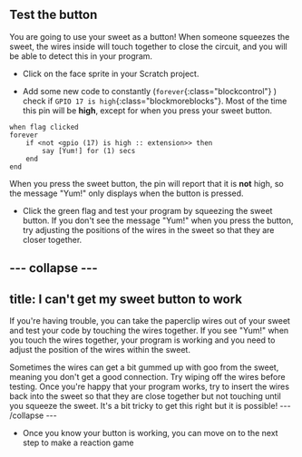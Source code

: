 ## Test the button

You are going to use your sweet as a button! When someone squeezes the sweet, the wires inside will touch together to close the circuit, and you will be able to detect this in your program.

+ Click on the face sprite in your Scratch project.

+ Add some new code to constantly (`forever`{:class="blockcontrol"} ) check if `GPIO 17 is high`{:class="blockmoreblocks"}. Most of the time this pin will be **high**, except for when you press your sweet button.

```blocks
when flag clicked
forever
    if <not <gpio (17) is high :: extension>> then
        say [Yum!] for (1) secs
    end
end
```

When you press the sweet button, the pin will report that it is **not** high, so the message "Yum!" only displays when the button is pressed.

+ Click the green flag and test your program by squeezing the sweet button. If you don't see the message "Yum!" when you press the button, try adjusting the positions of the wires in the sweet so that they are closer together.

--- collapse ---
---
title: I can't get my sweet button to work
---
If you're having trouble, you can take the paperclip wires out of your sweet and test your code by touching the wires together. If you see "Yum!" when you touch the wires together, your program is working and you need to adjust the position of the wires within the sweet.

Sometimes the wires can get a bit gummed up with goo from the sweet, meaning you don't get a good connection. Try wiping off the wires before testing. Once you're happy that your program works, try to insert the wires back into the sweet so that they are close together but not touching until you squeeze the sweet. It's a bit tricky to get this right but it is possible!
--- /collapse ---

+ Once you know your button is working, you can move on to the next step to make a reaction game
